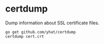 # certdump

Dump information about SSL certificate files.

```
go get github.com/yhat/certdump
certdump cert.crt
```
